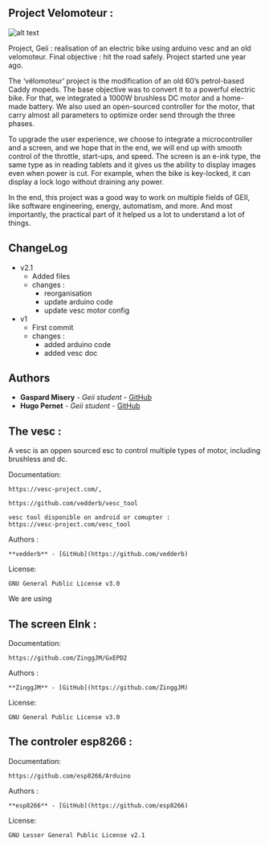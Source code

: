 ## Project Velomoteur :

![alt text](https://github.com/Gaspardctrl/Geii_Project_Velomoteur/blob/master/Annexe/photo%20et%20vid%C3%A9o/Velomoteur%20d'origine.jpg)

Project, Geii : realisation of an electric bike using arduino vesc and an old velomoteur.
Final objective : hit the road safely.
Project started une year ago.

The ‘vélomoteur’ project is the modification of an old 60’s petrol-based Caddy mopeds.
The base objective was to convert it to a powerful electric bike. For that, we integrated a 1000W brushless DC motor and a home-made battery. We also used an open-sourced controller for the motor, that carry almost all parameters to optimize order send through the three phases.

To upgrade the user experience, we choose to integrate a microcontroller and a screen, and we hope that in the end, we will end up with smooth control of the throttle, start-ups, and speed. 
The screen is an e-ink type, the same type as in reading tablets and it gives us the ability to display images even when power is cut. For example, when the bike is key-locked, it can display a lock logo without draining any power.

In the end, this project was a good way to work on multiple fields of GEII, like software engineering, energy, automatism, and more. And most importantly, the practical part of it helped us a lot to understand a lot of things.

## ChangeLog
* v2.1
    * Added files
    * changes :
      * reorganisation
      * update arduino code
      * update vesc motor config
* v1
    * First commit
    * changes :
      * added arduino code
      * added vesc doc

## Authors

* **Gaspard Misery** - *Geii student* - [GitHub](https://github.com/GaspardCtrl)
* **Hugo Pernet** - *Geii student* - [GitHub](https://github.com/hpernetGEII)

## The vesc :

A vesc is an oppen sourced esc to control multiple types of motor, including brushless and dc.

Documentation:

```
https://vesc-project.com/,

https://github.com/vedderb/vesc_tool

vesc tool disponible on android or comupter :
https://vesc-project.com/vesc_tool
```
Authors :

```
**vedderb** - [GitHub](https://github.com/vedderb)
```
License:

```
GNU General Public License v3.0
```
We are using 

## The screen EInk :

Documentation:

```
https://github.com/ZinggJM/GxEPD2

```
Authors :

```
**ZinggJM** - [GitHub](https://github.com/ZinggJM)

```
License:

```
GNU General Public License v3.0

```

## The controler esp8266 :

Documentation:

```
https://github.com/esp8266/Arduino

```
Authors :

```
**esp8266** - [GitHub](https://github.com/esp8266)

```
License:

```
GNU Lesser General Public License v2.1

```




